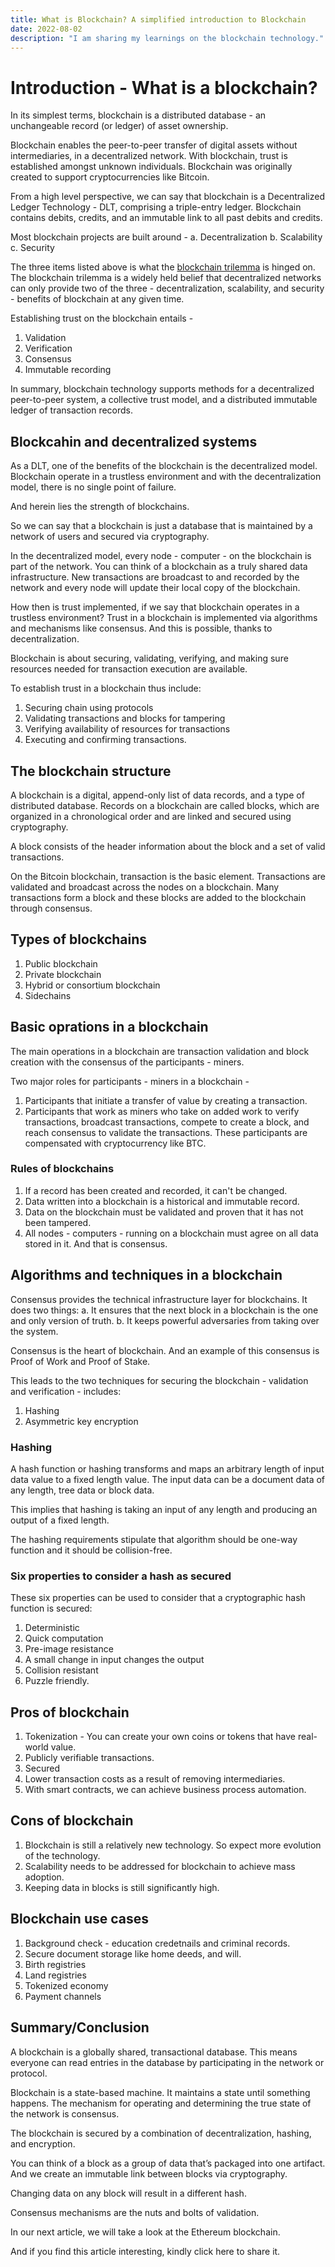```yaml
---
title: What is Blockchain? A simplified introduction to Blockchain
date: 2022-08-02
description: "I am sharing my learnings on the blockchain technology."
---
```

# Introduction - What is a blockchain?

In its simplest terms, blockchain is a distributed database - an unchangeable record (or ledger) of asset ownership.

Blockchain enables the peer-to-peer transfer of digital assets without intermediaries, in a decentralized network. With blockchain, trust is established amongst unknown individuals. Blockchain was originally created to support cryptocurrencies like Bitcoin.

From a high level perspective, we can say that blockchain is a Decentralized Ledger Technology - DLT, comprising a triple-entry ledger. Blockchain contains debits, credits, and an immutable link to all past debits and credits.

Most blockchain projects are built around - 
    a. Decentralization
    b. Scalability
    c. Security

The three items listed above is what the [blockchain trilemma](<https://twitter.com/charliecodes/status/1547211026160123906>) is hinged on. The blockchain trilemma is a widely held belief that decentralized networks can only provide two of the three - decentralization, scalability, and security - benefits of blockchain at any given time.

Establishing trust on the blockchain entails -

   1. Validation
   2. Verification
   3. Consensus
   4. Immutable recording

In summary, blockchain technology supports methods for a decentralized peer-to-peer system, a collective trust model, and a distributed immutable ledger of transaction records.

## Blockcahin and decentralized systems
As a DLT, one of the benefits of the blockchain is the decentralized model. Blockchain operate in a trustless environment and with the decentralization model, there is no single point of failure.

And herein lies the strength of blockchains.

So we can say that a blockchain is just a database that is maintained by a network of users and secured via cryptography.

In the decentralized model, every node - computer - on the blockchain is part of the network. You can think of a blockchain as a truly shared data infrastructure. New transactions are broadcast to and recorded by the network and every node will update their local copy of the blockchain.

How then is trust implemented, if we say that blockchain operates in a trustless environment? Trust in a blockchain is implemented via algorithms and mechanisms like consensus. And this is possible, thanks to decentralization.

Blockchain is about securing, validating, verifying, and making sure resources needed for transaction execution are available.

To establish trust in a blockchain thus include:

   1. Securing chain using protocols
   2. Validating transactions and blocks for tampering
   3. Verifying availability of resources for transactions
   4. Executing and confirming transactions.

## The blockchain structure

A blockchain is a digital, append-only list of data records, and a type of distributed database. Records on a blockchain are called blocks, which are organized in a chronological order and are linked and secured using cryptography.

A block consists of the header information about the block and a set of valid transactions.

On the Bitcoin blockchain, transaction is the basic element. Transactions are validated and broadcast across the nodes on a blockchain. Many transactions form a block and these blocks are added to the blockchain through consensus.


## Types of blockchains

1. Public blockchain
2. Private blockchain
3. Hybrid or consortium blockchain
4. Sidechains

## Basic oprations in a blockchain
The main operations in a blockchain are transaction validation and block creation with the consensus of the participants - miners.

Two major roles for participants - miners in a blockchain -

1. Participants that initiate a transfer of value by creating a transaction.
2. Participants that work as miners who take on added work to verify transactions, broadcast transactions, compete to create a block, and reach consensus to validate the transactions. These participants are compensated with cryptocurrency like BTC.

### Rules of blockchains
1. If a record has been created and recorded, it can't be changed.
2. Data written into a blockchain is a historical and immutable record.
3. Data on the blockchain must be validated and proven that it has not been tampered.
4. All nodes - computers - running on a blockchain must agree on all data stored in it. And that is consensus.

## Algorithms and techniques in a blockchain

Consensus provides the technical infrastructure layer for blockchains. It does two things:
   a. It ensures that the next block in a blockchain is the one and only version of truth.
   b. It keeps powerful adversaries from taking over the system.

Consensus is the heart of blockchain. And an example of this consensus is Proof of Work and Proof of Stake. 

This leads to the two techniques for securing the blockchain - validation and verification - includes:
1. Hashing
2. Asymmetric key encryption

### Hashing
A hash function or hashing transforms and maps an arbitrary length of input data value to a fixed length value. The input data can be a document data of any length, tree data or block data.

This implies that hashing is taking an input of any length and producing an output of a fixed length.

The hashing requirements stipulate that algorithm should be one-way function and it should be collision-free.

### Six properties to consider a hash as secured

These six properties can be used to consider that a cryptographic hash function is secured:

1. Deterministic
2. Quick computation
3. Pre-image resistance
4. A small change in input changes the output
5. Collision resistant
6. Puzzle friendly.

## Pros of blockchain

1. Tokenization - You can create your own coins or tokens that have real-world value.
2. Publicly verifiable transactions.
3. Secured
4. Lower transaction costs as a result of removing intermediaries.
5. With smart contracts, we can achieve business process automation.

## Cons of blockchain

1. Blockchain is still a relatively new technology. So expect more evolution of the technology.
2. Scalability needs to be addressed for blockchain to achieve mass adoption.
3. Keeping data in blocks is still significantly high.

## Blockchain use cases
1. Background check - education credetnails and criminal records.
2. Secure document storage like home deeds, and will.
3. Birth registries
4. Land registries
5. Tokenized economy
6. Payment channels 
   
## Summary/Conclusion

A blockchain is a globally shared, transactional database. This means everyone can read entries in the database by participating in the network or protocol.

Blockchain is a state-based machine. It maintains a state until something happens. The mechanism for operating and determining the true state of the network is consensus. 

The blockchain is secured by a combination of decentralization, hashing, and encryption.

You can think of a block as a group of data that’s packaged into one artifact. And we create an immutable link between blocks via cryptography.

Changing data on any block will result in a different hash.

Consensus mechanisms are the nuts and bolts of validation.

In our next article, we will take a look at the Ethereum blockchain.

And if you find this article interesting, kindly click here to share it.